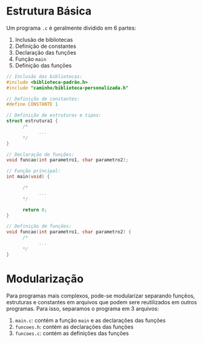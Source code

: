 # Estrutura Básica


Um programa `.c` é geralmente dividido em 6 partes:

1. Inclusão de bibliotecas
2. Definição de constantes
3. Declaração das funções
4. Função `main`
5. Definição das funções

```c
// Inclusão das bibliotecas:
#include <biblioteca-padrão.h>
#include "caminho/biblioteca-personalizada.h"

// Definição de constantes:
#define CONSTANTE 1

// Definição de estruturas e tipos:
struct estrutura1 {
      /*
            ...
      */
}

// Declaração de funções:
void funcao(int parametro1, char parametro2);

// Função principal:
int main(void) {

      /*
            ...
      */

      return 0;
}

// Definição de funções:
void funcao(int parametro1, char parametro2) {
      /*
            ...
      */
}
```

# Modularização

Para programas mais complexos, pode-se modularizar separando funçẽos, estruturas e constantes em arquivos que podem sere reutilizados em outros programas. Para isso, separamos o programa em 3 arquivos:

1. `main.c`: contém a função `main` e as declarações das funções
2. `funcoes.h`: contém as declarações das funções
3. `funcoes.c`: contém as definições das funções


